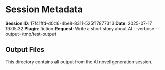 # Session Metadata

**Session ID**: 17f41ffd-d0d6-4be8-8311-525f17877313
**Date**: 2025-07-17 19:05:32
**Plugin**: fiction
**Request**: Write a short story about AI --verbose --output=/tmp/test-output

## Output Files

This directory contains all output from the AI novel generation session.
